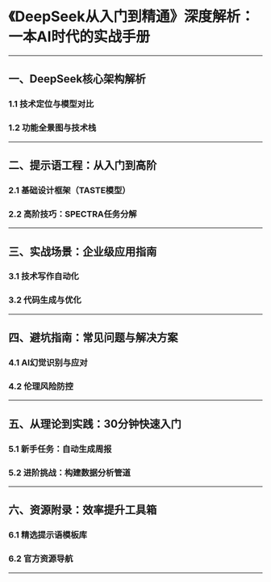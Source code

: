 # 《DeepSeek从入门到精通》深度解析：一本AI时代的实战手册

---

## 一、DeepSeek核心架构解析  
### 1.1 技术定位与模型对比  


### 1.2 功能全景图与技术栈  


---

## 二、提示语工程：从入门到高阶  
### 2.1 基础设计框架（TASTE模型）  


### 2.2 高阶技巧：SPECTRA任务分解  


---

## 三、实战场景：企业级应用指南  
### 3.1 技术写作自动化  


### 3.2 代码生成与优化  


---

## 四、避坑指南：常见问题与解决方案  
### 4.1 AI幻觉识别与应对  


### 4.2 伦理风险防控  


---

## 五、从理论到实践：30分钟快速入门  
### 5.1 新手任务：自动生成周报  


### 5.2 进阶挑战：构建数据分析管道  

---

## 六、资源附录：效率提升工具箱  
### 6.1 精选提示语模板库  

### 6.2 官方资源导航  


--- 